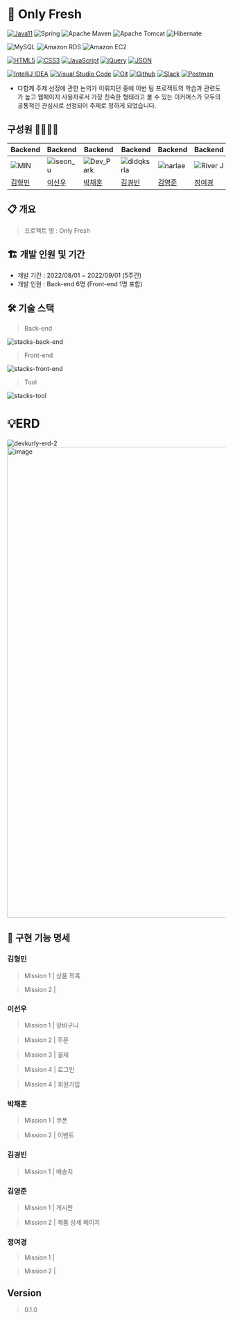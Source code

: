 # 🥬 Only Fresh
[![Java11](https://img.shields.io/badge/Java11-007396.svg?&style=for-the-badge&logo=java&logoColor=white)](https://ko.wikipedia.org/wiki/%EC%9E%90%EB%B0%94_(%ED%94%84%EB%A1%9C%EA%B7%B8%EB%9E%98%EB%B0%8D_%EC%96%B8%EC%96%B4))
![Spring](https://img.shields.io/badge/Spring-6DB33F.svg?style=for-the-badge&logo=Spring&logoColor=white)
![Apache Maven](https://img.shields.io/badge/apache%20maven-beige.svg?style=for-the-badge&logo=apache%20maven&logoColor=C71A36)
![Apache Tomcat](https://img.shields.io/badge/apache%20tomcat-333.svg?style=for-the-badge&logo=apache%20tomcat&logoColor=F8DC75)
![Hibernate](https://img.shields.io/badge/hibernate-beige.svg?style=for-the-badge&logo=hibernate&logoColor=59666C)

![MySQL](https://img.shields.io/badge/MySQL-4479A1.svg?style=for-the-badge&logo=MySQL&logoColor=white)
![Amazon RDS](https://img.shields.io/badge/Amazon%20RDS-527FFF.svg?style=for-the-badge&logo=Amazon%20RDS&logoColor=white)
![Amazon EC2](https://img.shields.io/badge/amazon%20ec2-orange.svg?style=for-the-badge&logo=amazon%20ec2&logoColor=white)

[![HTML5](https://img.shields.io/badge/HTML5-E34F26.svg?&style=for-the-badge&logo=HTML5&logoColor=white)](https://developer.mozilla.org/ko/docs/Web/HTML)
[![CSS3](https://img.shields.io/badge/CSS3-1572B6.svg?&style=for-the-badge&logo=CSS3&logoColor=white)](https://developer.mozilla.org/ko/docs/Web/CSS)
[![JavaScript](https://img.shields.io/badge/JavaScript-F7DF1E.svg?&style=for-the-badge&logo=JavaScript&logoColor=black)](https://www.javascript.com/)
[![jQuery](https://img.shields.io/badge/jquery-beige.svg?style=for-the-badge&logo=jquery&logoColor=0769AD)](https://jquery.com/)
[![JSON](https://img.shields.io/badge/json-beige.svg?style=for-the-badge&logo=json&logoColor=black)](https://www.json.org/json-en.html)

[![IntelliJ IDEA](https://img.shields.io/badge/IntelliJ%20IDEA-7E75D3.svg?style=for-the-badge&logo=IntelliJ%20IDEA&logoColor=black)](https://www.jetbrains.com/ko-kr/)
[![Visual Studio Code](https://img.shields.io/badge/Visual%20Studio%20Code-black.svg?style=for-the-badge&logo=Visual%20Studio%20Code&logoColor=007ACC)](https://code.visualstudio.com/)
[![Git](https://img.shields.io/badge/git-beige.svg?style=for-the-badge&logo=git&logoColor=FF6C37)](https://git-scm.com/)
[![Github](https://img.shields.io/badge/github-black.svg?style=for-the-badge&logo=github&logoColor=white)](https://github.com/)
[![Slack](https://img.shields.io/badge/slack-4A154B.svg?style=for-the-badge&logo=slack&logoColor=white)](https://slack.com/intl/ko-kr/)
[![Postman](https://img.shields.io/badge/postman-beige.svg?style=for-the-badge&logo=postman&logoColor=FF6C37)](https://www.postman.com/)


- 다함께 주제 선정에 관한 논의가 이뤄지던 중에
이번 팀 프로젝트의 학습과 관련도가 높고
웹페이지 사용자로서 가장 친숙한 형태라고 볼 수 있는 이커머스가
모두의 공통적인 관심사로 선정되어 주제로 정하게 되었습니다.

## 구성원 👨‍👩‍👧‍👧
| Backend | Backend | Backend                                                           | Backend | Backend | Backend |
| --- | --- |-------------------------------------------------------------------| --- | --- | --- |
| ![MIN](https://avatars.githubusercontent.com/u/98224004?v=4) | ![iseon_u](https://avatars.githubusercontent.com/u/82517133?v=4) | ![Dev_Park](https://avatars.githubusercontent.com/u/68197907?v=4) | ![didqksrla](https://avatars.githubusercontent.com/u/103868639?v=4) | ![narlae](https://avatars.githubusercontent.com/u/107486308?v=4) | ![River J](https://avatars.githubusercontent.com/u/108123321?v=4) |
| [김형민](https://github.com/dr94406) | [이선우](https://github.com/PGRRR) | [박채훈](https://github.com/xpmxf4)                                  | [김경빈](https://github.com/didqksrla) | [김영준](https://github.com/narlae) | [정여경](https://github.com/Riiver-J) |
## 📋 개요

> 프로젝트 명 : Only Fresh
>

## 🏗️ 개발 인원 및 기간

- 개발 기간 : 2022/08/01 ~ 2022/09/01 (5주간)
- 개발 인원 : Back-end 6명 (Front-end 1명 포함)

## 🛠️ 기술 스택

> Back-end
>
![stacks-back-end](https://user-images.githubusercontent.com/82517133/188274515-a647f226-e65e-40e0-8955-86119be36457.png)

> Front-end
> 
![stacks-front-end](https://user-images.githubusercontent.com/82517133/188274519-38d53859-112f-45dc-865d-7096652b5c7f.png)

> Tool
>
![stacks-tool](https://user-images.githubusercontent.com/82517133/188274521-d54864b6-21cf-4efa-b64a-9e9a264ca86b.png)
# 💡ERD
![devkurly-erd-2](https://user-images.githubusercontent.com/82517133/184456688-2ce2251d-81e6-4659-8f5c-b8aeeedf0c4d.png)
<img width="1084" alt="image" src="https://user-images.githubusercontent.com/82517133/184456575-c5a8e341-5b0d-4e5d-b9b6-722ae01bfb10.png">
## 📝 구현 기능 명세

### 김형민

> Mission 1 | 상품 목록

> Mission 2 |

### 이선우

> Mission 1 | 장바구니

> Mission 2 | 주문
 
> Mission 3 | 결제
 
> Mission 4 | 로그인

> Mission 4 | 회원가입


### 박채훈

> Mission 1 | 쿠폰

> Mission 2 | 이벤트

### 김경빈

> Mission 1 | 배송지

### 김영준

> Mission 1 | 게시판

> Mission 2 | 제품 상세 페이지

### 정여경

> Mission 1 |

> Mission 2 |

## Version

> 0.1.0
